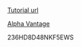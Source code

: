 [Tutorial url](https://www.datacamp.com/community/tutorials/lstm-python-stock-market#download)

[Alpha Vantage](https://www.alphavantage.co/support/#api-key)


236HD8D48NKF5EWS